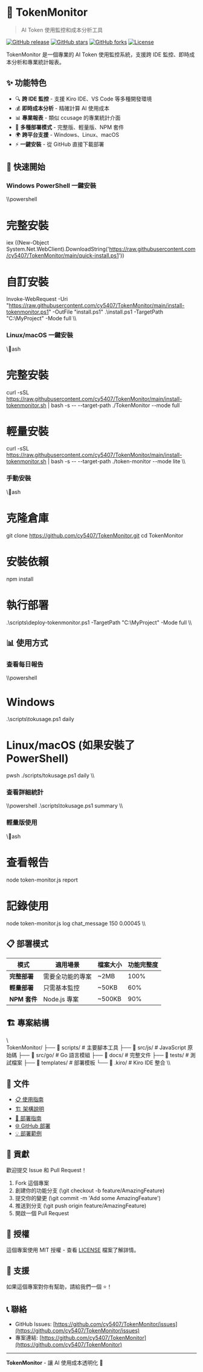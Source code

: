 # 🚀 TokenMonitor

> AI Token 使用監控和成本分析工具

[![GitHub release](https://img.shields.io/github/v/release/cy5407/TokenMonitor)](https://github.com/cy5407/TokenMonitor/releases)
[![GitHub stars](https://img.shields.io/github/stars/cy5407/TokenMonitor)](https://github.com/cy5407/TokenMonitor/stargazers)
[![GitHub forks](https://img.shields.io/github/forks/cy5407/TokenMonitor)](https://github.com/cy5407/TokenMonitor/network)
[![License](https://img.shields.io/github/license/cy5407/TokenMonitor)](LICENSE)

TokenMonitor 是一個專業的 AI Token 使用監控系統，支援跨 IDE 監控、即時成本分析和專業統計報表。

## ✨ 功能特色

- 🔍 **跨 IDE 監控** - 支援 Kiro IDE、VS Code 等多種開發環境
- 💰 **即時成本分析** - 精確計算 AI 使用成本
- 📊 **專業報表** - 類似 ccusage 的專業統計介面
- 🚀 **多種部署模式** - 完整版、輕量版、NPM 套件
- 🌍 **跨平台支援** - Windows、Linux、macOS
- ⚡ **一鍵安裝** - 從 GitHub 直接下載部署

## 🚀 快速開始

### Windows PowerShell 一鍵安裝

\\\powershell
# 完整安裝
iex ((New-Object System.Net.WebClient).DownloadString('https://raw.githubusercontent.com/cy5407/TokenMonitor/main/quick-install.ps1'))

# 自訂安裝
Invoke-WebRequest -Uri "https://raw.githubusercontent.com/cy5407/TokenMonitor/main/install-tokenmonitor.ps1" -OutFile "install.ps1"
.\install.ps1 -TargetPath "C:\MyProject" -Mode full
\\\

### Linux/macOS 一鍵安裝

\\\ash
# 完整安裝
curl -sSL https://raw.githubusercontent.com/cy5407/TokenMonitor/main/install-tokenmonitor.sh | bash -s -- --target-path ./TokenMonitor --mode full

# 輕量安裝
curl -sSL https://raw.githubusercontent.com/cy5407/TokenMonitor/main/install-tokenmonitor.sh | bash -s -- --target-path ./token-monitor --mode lite
\\\

### 手動安裝

\\\ash
# 克隆倉庫
git clone https://github.com/cy5407/TokenMonitor.git
cd TokenMonitor

# 安裝依賴
npm install

# 執行部署
.\scripts\deploy-tokenmonitor.ps1 -TargetPath "C:\MyProject" -Mode full
\\\

## 📊 使用方式

### 查看每日報告

\\\powershell
# Windows
.\scripts\tokusage.ps1 daily

# Linux/macOS (如果安裝了 PowerShell)
pwsh ./scripts/tokusage.ps1 daily
\\\

### 查看詳細統計

\\\powershell
.\scripts\tokusage.ps1 summary
\\\

### 輕量版使用

\\\ash
# 查看報告
node token-monitor.js report

# 記錄使用
node token-monitor.js log chat_message 150 0.00045
\\\

## 📋 部署模式

| 模式 | 適用場景 | 檔案大小 | 功能完整度 |
|------|----------|----------|------------|
| **完整部署** | 需要全功能的專案 | ~2MB | 100% |
| **輕量部署** | 只需基本監控 | ~50KB | 60% |
| **NPM 套件** | Node.js 專案 | ~500KB | 90% |

## 🏗️ 專案結構

\\\
TokenMonitor/
├── 📂 scripts/          # 主要腳本工具
├── 📂 src/js/           # JavaScript 原始碼
├── 📂 src/go/           # Go 語言模組
├── 📂 docs/             # 完整文件
├── 📂 tests/            # 測試檔案
├── 📂 templates/        # 部署模板
└── 📂 .kiro/            # Kiro IDE 整合
\\\

## 📖 文件

- [📋 使用指南](docs/USAGE-GUIDE.md)
- [🏗️ 架構說明](docs/ARCHITECTURE.md)
- [🚀 部署指南](DEPLOYMENT-GUIDE.md)
- [🌐 GitHub 部署](GITHUB-DEPLOYMENT.md)
- [💡 部署範例](DEPLOYMENT-EXAMPLES.md)

## 🤝 貢獻

歡迎提交 Issue 和 Pull Request！

1. Fork 這個專案
2. 創建你的功能分支 (\git checkout -b feature/AmazingFeature\)
3. 提交你的變更 (\git commit -m 'Add some AmazingFeature'\)
4. 推送到分支 (\git push origin feature/AmazingFeature\)
5. 開啟一個 Pull Request

## 📄 授權

這個專案使用 MIT 授權 - 查看 [LICENSE](LICENSE) 檔案了解詳情。

## 🌟 支援

如果這個專案對你有幫助，請給我們一個 ⭐！

## 📞 聯絡

- GitHub Issues: [https://github.com/cy5407/TokenMonitor/issues](https://github.com/cy5407/TokenMonitor/issues)
- 專案連結: [https://github.com/cy5407/TokenMonitor](https://github.com/cy5407/TokenMonitor)

---

**TokenMonitor** - 讓 AI 使用成本透明化 🚀
